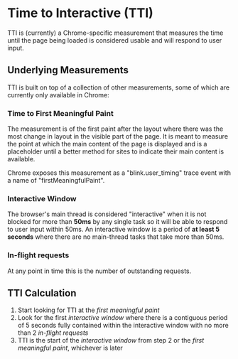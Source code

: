 # Time to Interactive (TTI)
TTI is (currently) a Chrome-specific measurement that measures the time until the page being loaded is considered usable and will respond to user input.

## Underlying Measurements
TTI is built on top of a collection of other measurements, some of which are currently only available in Chrome:

### Time to First Meaningful Paint
The measurement is of the first paint after the layout where there was the most change in layout in the visible part of the page.  It is meant to measure the point at which the main content of the page is displayed and is a placeholder until a better method for sites to indicate their main content is available.

Chrome exposes this measurement as a "blink.user_timing" trace event with a name of "firstMeaningfulPaint".  

### Interactive Window
The browser's main thread is considered "interactive" when it is not blocked for more than **50ms** by any single task so it will be able to respond to user input within 50ms.  An interactive window is a period of **at least 5 seconds** where there are no main-thread tasks that take more than 50ms.

### In-flight requests
At any point in time this is the number of outstanding requests.

## TTI Calculation
1. Start looking for TTI at the *first meaningful paint*
2. Look for the first *interactive window* where there is a contiguous period of 5 seconds fully contained within the interactive window with no more than 2 *in-flight requests*
3. TTI is the start of the *interactive window* from step 2 or the *first meaningful paint*, whichever is later
